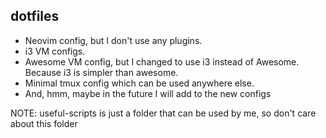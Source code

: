 ## dotfiles

- Neovim config, but I don't use any plugins.
- i3 VM configs.
- Awesome VM config, but I changed to use i3 instead of Awesome. Because i3 is simpler than awesome.
- Minimal tmux config which can be used anywhere else.
- And, hmm, maybe in the future I will add to the new configs

NOTE: useful-scripts is just a folder that can be used by me, so don't care about this folder
